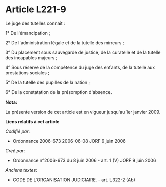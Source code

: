 # Article L221-9

Le juge des tutelles connaît :

1° De l'émancipation ;

2° De l'administration légale et de la tutelle des mineurs ;

3° Du placement sous sauvegarde de justice, de la curatelle et de la tutelle des incapables majeurs ;

4° Sous réserve de la compétence du juge des enfants, de la tutelle aux prestations sociales ;

5° De la tutelle des pupilles de la nation ;

6° De la constatation de la présomption d'absence.

**Nota:**

La présente version de cet article est en vigueur jusqu'au 1er janvier 2009.

**Liens relatifs à cet article**

_Codifié par_:

  - Ordonnance 2006-673 2006-06-08 JORF 9 juin 2006

_Créé par_:

  - Ordonnance n°2006-673 du 8 juin 2006 - art. 1 (V) JORF 9 juin 2006

_Anciens textes_:

  - CODE DE L'ORGANISATION JUDICIAIRE. - art. L322-2 (Ab)
